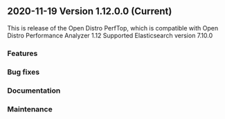 ## 2020-11-19 Version 1.12.0.0 (Current)

This is release of the Open Distro PerfTop, which is compatible with Open Distro Performance Analyzer 1.12
Supported Elasticsearch version 7.10.0

### Features

### Bug fixes

### Documentation

### Maintenance
